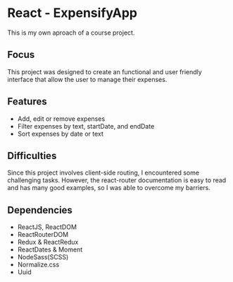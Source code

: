 # React - ExpensifyApp
This is my own aproach of a course project.

## Focus
This project was designed to create an functional and user friendly interface that allow the user to manage their expenses.

## Features 
- Add, edit or remove expenses
- Filter expenses by text, startDate, and endDate
- Sort expenses by date or text

## Difficulties
Since this project involves client-side routing, I encountered some challenging tasks. However, the react-router documentation is easy to read and has many good examples, so I was able to overcome my barriers.

## Dependencies
- ReactJS, ReactDOM
- ReactRouterDOM
- Redux & ReactRedux
- ReactDates & Moment
- NodeSass(SCSS)
- Normalize.css
- Uuid
